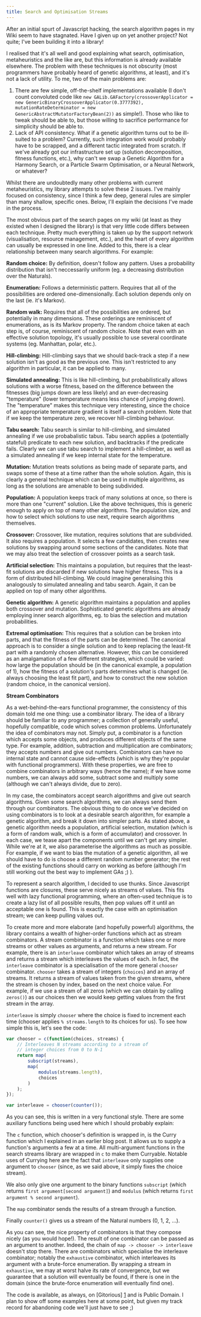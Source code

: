 ```yaml
---
title: Search and Optimisation Streams
---
```

After an initial spurt of Javascript hacking, the search algorithm pages in my Wiki seem to have stagnated. Have I given up on yet another project? Not quite; I've been building it into a library!

I realised that it's all well and good explaining what search, optimisation, metaheuristics and the like are, but this information is already available elsewhere. The problem with these techniques is not obscurity (most programmers have probably heard of genetic algorithms, at least), and it's not a lack of utility. To me, two of the main problems are:
  1) There are few simple, off-the-shelf implementations available (I don't count convoluted code like `new GALib.GAFactory(crossoverApplicator = new GenericBinaryCrossoverApplicator(0.3777392), mutationRateDeterminator = new GenericAbstractMutatorFactoryBean(2))` as simple!). Those who like to tweak should be able to, but those willing to sacrifice performance for simplicity should be able to.
  2) Lack of API consistency. What if a genetic algorithm turns out to be ill-suited to a problem? Currently, such integration work would probably have to be scrapped, and a different tactic integrated from scratch. If we've already got our infrastructure set up (solution decomposition, fitness functions, etc.), why can't we swap a Genetic Algorithm for a Harmony Search, or a Particle Swarm Optimisation, or a Neural Network, or whatever?

Whilst there are undoubtedly many other problems with current metaheuristics, my library attempts to solve these 2 issues. I've mainly focused on consistency, since I think a few deep, general rules are simpler than many shallow, specific ones. Below, I'll explain the decisions I've made in the process.

The most obvious part of the search pages on my wiki (at least as they existed when I designed the library) is that very little code differs between each technique. Pretty much everything is taken up by the support network (visualisation, resource management, etc.), and the heart of every algorithm can usually be expressed in one line. Added to this, there is a clear relationship between many search algorithms. For example:


**Random choice:** By definition, doesn't follow any pattern. Uses a probability distribution that isn't neccessarily uniform (eg. a decreasing distribution over the Naturals).

**Enumeration:** Follows a deterministic pattern. Requires that all of the possibilities are ordered one-dimensionally. Each solution depends only on the last (ie. it's Markov).

**Random walk:** Requires that all of the possibilities are ordered, but potentially in many dimensions. These orderings are reminiscent of enumerations, as is its Markov property. The random choice taken at each step is, of course, reminiscent of random choice. Note that even with an effective solution topology, it's usually possible to use several coordinate systems (eg. Manhattan, polar, etc.).

**Hill-climbing:** Hill-climbing says that we should back-track a step if a new solution isn't as good as the previous one. This isn't restricted to any algorithm in particular, it can be applied to many.

**Simulated annealing:** This is like hill-climbing, but probabilistically allows solutions with a worse fitness, based on the difference between the fitnesses (big jumps down are less likely) and an ever-decreasing "temperature" (lower temperature means less chance of jumping down). The "temperature" makes this technique very interesting, since the choice of an appropriate temperature gradient is itself a search problem. Note that if we keep the temperature zero, we recover hill-climbing behaviour.

**Tabu search:** Tabu search is similar to hill-climbing, and simulated annealing if we use probabalistic tabus. Tabu search applies a (potentially stateful) predicate to each new solution, and backtracks if the predicate fails. Clearly we can use tabu search to implement a hill-climber, as well as a simulated annealing if we keep internal state for the temperature.

**Mutation:** Mutation treats solutions as being made of separate parts, and swaps some of these at a time rather than the whole solution. Again, this is clearly a general technique which can be used in multiple algorithms, as long as the solutions are amenable to being subdivided.

**Population:** A population keeps track of many solutions at once, so there is more than one "current" solution. Like the above techniques, this is generic enough to apply on top of many other algorithms. The population size, and how to select which solutions to use next, require search algorithms themselves.

**Crossover:** Crossover, like mutation, requires solutions that are subdivided. It also requires a population. It selects a few candidates, then creates new solutions by swapping around some sections of the candidates. Note that we may also treat the selection of crossover points as a search task.

**Artificial selection:** This maintains a population, but requires that the least-fit solutions are discarded if new solutions have higher fitness. This is a form of distributed hill-climbing. We could imagine generalising this analogously to simulated annealing and tabu search. Again, it can be applied on top of many other algorithms.

**Genetic algorithm:** A genetic algorithm maintains a population and applies both crossover and mutation. Sophisticated genetic algorithms are already employing inner search algorithms, eg. to bias the selection and mutation probabilities.

**Extremal optimisation:** This requires that a solution can be broken into parts, and that the fitness of the parts can be determined. The canonical approach is to consider a single solution and to keep replacing the least-fit part with a randomly chosen alternative. However, this can be considered as an amalgamation of a few different strategies, which could be varied: how large the population should be (in the canonical example, a population of 1), how the fitness of a solution's parts determines what is changed (ie. always choosing the least fit part), and how to construct the new solution (random choice, in the canonical version).

**Stream Combinators**

As a wet-behind-the-ears functional programmer, the consistency of this domain told me one thing: use a combinator library. The idea of a library should be familiar to any programmer; a collection of generally useful, hopefully compatible, code which solves common problems. Unfortunately the idea of combinators may not. Simply put, a combinator is a function which accepts some objects, and produces different objects of the same type. For example, addition, subtraction and multiplication are combinators; they accepts numbers and give out numbers. Combinators can have no internal state and cannot cause side-effects (which is why they're popular with functional programmers). With these properties, we are free to combine combinators in arbitrary ways (hence the name); if we have some numbers, we can always add some, subtract some and multiply some (although we can't always divide, due to zero).

In my case, the combinators accept search algorithms and give out search algorithms. Given some search algorithms, we can always send them through our combinators. The obvious thing to do once we've decided on using combinators is to look at a desirable search algorithm, for example a genetic algorithm, and break it down into simpler parts. As stated above, a genetic algorithm needs a population, artificial selection, mutation (which is a form of random walk, which is a form of accumulator) and crossover. In each case, we tease apart the components until we can't get any simpler. While we're at it, we also parameterise the algorithms as much as possible. For example, if we want to bias the mutation of a genetic algorithm, all we should have to do is choose a different random number generator; the rest of the existing functions should carry on working as before (although I'm still working out the best way to implement GAs ;) ).

To represent a search algorithm, I decided to use thunks. Since Javascript functions are closures, these serve nicely as streams of values. This fits well with lazy functional programming, where an often-used technique is to create a lazy list of all possible results, then pop values off it until an acceptable one is found. This is exactly the case with an optimisation stream; we can keep pulling values out.

To create more and more elaborate (and hopefully powerful) algorithms, the library contains a wealth of higher-order functions which act as stream combinators. A stream combinator is a function which takes one or more streams or other values as arguments, and returns a new stream. For example, there is an `interleave` combinator which takes an array of streams and returns a stream which interleaves the values of each. In fact, the `interleave` combinator is a specialisation of the more general `chooser` combinator. `chooser` takes a stream of integers (`choices`) and an array of streams. It returns a stream of values taken from the given streams, where the stream is chosen by index, based on the next choice value. For example, if we use a stream of all zeros (which we can obtain by calling `zeros()`) as our choices then we would keep getting values from the first stream in the array.

`interleave` is simply `chooser` where the choice is fixed to increment each time (chooser applies `% streams.length` to its choices for us). To see how simple this is, let's see the code:

```javascript
var chooser = c(function(choices, streams) {
    // Interleaves N streams according to a stream of
    // integer choices from 0 to N-1
    return map(
        subscript(streams),
        map(
            modulus(streams.length),
            choices
        )
    );
});

var interleave = chooser(counter());
```

As you can see, this is written in a very functional style. There are some auxiliary functions being used here which I should probably explain:

The `c` function, which chooser's definition is wrapped in, is the Curry function which I explained in an earlier blog post. It allows us to supply a function's arguments a few at a time. All multi-argument functions in the search streams library are wrapped in `c` to make them Curryable. Notable uses of Currying here are the fact that `interleave` only supplies one argument to `chooser` (since, as we said above, it simply fixes the choice stream).

We also only give one argument to the binary functions `subscript` (which returns `first argument[second argument]`) and `modulus` (which returns `first argument % second argument`).

The `map` combinator sends the results of a stream through a function.

Finally `counter()` gives us a stream of the Natural numbers (0, 1, 2, ...).

As you can see, the nice property of combinators is that they compose nicely (as you would hope!). The result of one combinator can be passed as an argument to another. Indeed, the chain of `map -> chooser -> interleave` doesn't stop there. There are combinators which specialise the interleave combinator; notably the `exhaustive` combinator, which interleaves its argument with a brute-force enumeration. By wrapping a stream in `exhaustive`, we may at worst halve its rate of convergence, but we guarantee that a solution will eventually be found, if there is one in the domain (since the brute-force enumeration will eventually find one).

The code is available, as always, on [Gitorious] [1] and is Public Domain. I plan to show off some examples here at some point, but given my track record for abandoning code we'll just have to see ;)

[1]: https://gitorious.org/search-optimisation-streams

